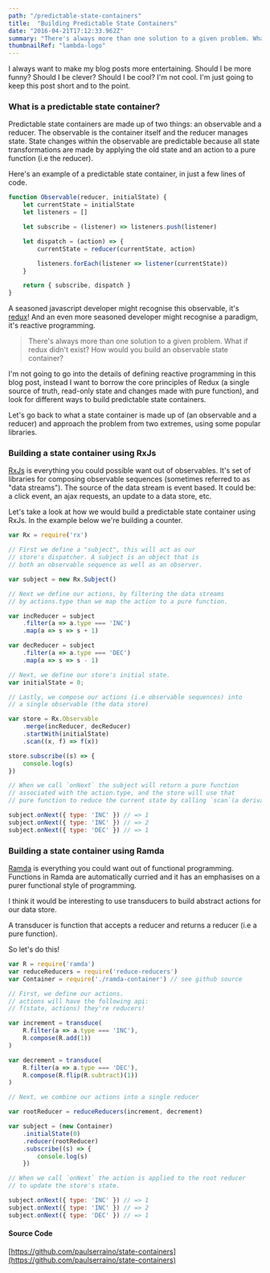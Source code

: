 ```yaml
---
path: "/predictable-state-containers"
title:  "Building Predictable State Containers"
date: "2016-04-21T17:12:33.962Z"
summary: "There's always more than one solution to a given problem. What if redux didn't exist? How would you build an observable state container?"
thumbnailRef: "lambda-logo"
---
```


I always want to make my blog posts more entertaining. Should I be more funny? Should I be clever? Should I be cool? I'm not cool. I'm just going to keep this post short and to the point.

### What is a predictable state container?

Predictable state containers are made up of two things: an observable and a reducer. The observable is the container itself and the reducer manages state. State changes within the observable are predictable because all state transformations are made by applying the old state and an action to a pure function (i.e the reducer).

Here's an example of a predictable state container, in just a few lines of code.

```javascript
function Observable(reducer, initialState) {
    let currentState = initialState
    let listeners = []

    let subscribe = (listener) => listeners.push(listener)

    let dispatch = (action) => {
        currentState = reducer(currentState, action)

        listeners.forEach(listener => listener(currentState))
    }

    return { subscribe, dispatch }
}
```

A seasoned javascript developer might recognise this observable, it's [redux](https://github.com/reactjs/redux)! And an even more seasoned developer might recognise a paradigm, it's reactive programming.

> There's always more than one solution to a given problem. What if redux didn't exist? How would you build an observable state container?

I'm not going to go into the details of defining reactive programming in this blog post, instead I want to borrow the core principles of Redux (a single source of truth, read-only state and changes made with pure function), and look for different ways to build predictable state containers.

Let's go back to what a state container is made up of (an observable and a reducer) and approach the problem from two extremes, using some popular libraries.

### Building a state container using RxJs

[RxJs](http://reactivex.io) is everything you could possible want out of observables. It's set of libraries for composing observable sequences (sometimes referred to as "data streams"). The source of the data stream is event based. It could be: a click event, an ajax requests, an update to a data store, etc.

Let's take a look at how we would build a predictable state container using RxJs. In the example below we're building a counter.

```javascript
var Rx = require('rx')

// First we define a "subject", this will act as our
// store's dispatcher. A subject is an object that is
// both an observable sequence as well as an observer.

var subject = new Rx.Subject()

// Next we define our actions, by filtering the data streams
// by actions.type than we map the action to a pure function.

var incReducer = subject
    .filter(a => a.type === 'INC')
    .map(a => s => s + 1)

var decReducer = subject
    .filter(a => a.type === 'DEC')
    .map(a => s => s - 1)

// Next, we define our store's initial state.
var initialState = 0;

// Lastly, we compose our actions (i.e observable sequences) into
// a single observable (the data store)

var store = Rx.Observable
    .merge(incReducer, decReducer)
    .startWith(initialState)
    .scan((x, f) => f(x))

store.subscribe((s) => {
    console.log(s)
})

// When we call `onNext` the subject will return a pure function
// associated with the action.type, and the store will use that
// pure function to reduce the current state by calling `scan`(a derivative of `reduce`).

subject.onNext({ type: 'INC' }) // => 1
subject.onNext({ type: 'INC' }) // => 2
subject.onNext({ type: 'DEC' }) // => 1
```


### Building a state container using Ramda

[Ramda](http://ramdajs.com) is everything you could want out of functional programming. Functions in Ramda are automatically curried and it has an emphasises on a purer functional style of programming.

I think it would be interesting to use transducers to build abstract actions for our data store.

A transducer is function that accepts a reducer and returns a reducer (i.e a pure function).

So let's do this!

```javascript
var R = require('ramda')
var reduceReducers = require('reduce-reducers')
var Container = require('./ramda-container') // see github source

// First, we define our actions.
// actions will have the following api:
// f(state, actions) they're reducers!

var increment = transduce(
    R.filter(a => a.type === 'INC'),
    R.compose(R.add(1))
)

var decrement = transduce(
    R.filter(a => a.type === 'DEC'),
    R.compose(R.flip(R.subtract)(1))
)

// Next, we combine our actions into a single reducer

var rootReducer = reduceReducers(increment, decrement)

var subject = (new Container)
    .initialState(0)
    .reducer(rootReducer)
    .subscribe((s) => {
        console.log(s)
    })

// When we call `onNext` the action is applied to the root reducer
// to update the store's state.

subject.onNext({ type: 'INC' }) // => 1
subject.onNext({ type: 'INC' }) // => 2
subject.onNext({ type: 'DEC' }) // => 1
```

#### Source Code
[https://github.com/paulserraino/state-containers](https://github.com/paulserraino/state-containers)
